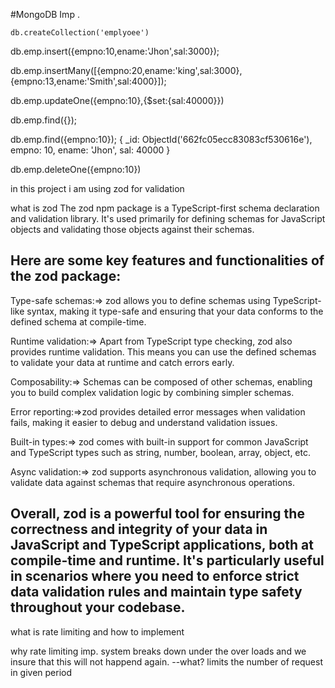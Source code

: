 #MongoDB Imp .

``````````````
db.createCollection('emplyoee')

``````````````

db.emp.insert({empno:10,ename:'Jhon',sal:3000});

db.emp.insertMany([{empno:20,ename:'king',sal:3000},{empno:13,ename:'Smith',sal:4000}]);

db.emp.updateOne({empno:10},{$set:{sal:40000}})

db.emp.find({}); 

db.emp.find({empno:10});
{
  _id: ObjectId('662fc05ecc83083cf530616e'),
  empno: 10,
  ename: 'Jhon',
  sal: 40000
}

db.emp.deleteOne({empno:10})

in this project i am using zod for validation

what is zod
The zod npm package is a TypeScript-first schema declaration and validation library.
It's used primarily for defining schemas for JavaScript objects and validating those objects against their schemas.

Here are some key features and functionalities of the zod package:
-------------------------------------------------------------------------------------------------------------------------------------------------------------
Type-safe schemas:=> zod allows you to define schemas using TypeScript-like syntax,
making it type-safe and ensuring that your data conforms to the defined schema at compile-time.

Runtime validation:=> Apart from TypeScript type checking, zod also provides runtime validation.
This means you can use the defined schemas to validate your data at runtime and catch errors early.

Composability:=> Schemas can be composed of other schemas, enabling you to build complex validation logic by combining simpler schemas.

Error reporting:=>zod provides detailed error messages when validation fails,
making it easier to debug and understand validation issues.

Built-in types:=> zod comes with built-in support for common JavaScript and TypeScript types such as string, number, boolean, array, object, etc.

Async validation:=> zod supports asynchronous validation, allowing you to validate data against schemas that require asynchronous operations.

Overall, zod is a powerful tool for ensuring the correctness and integrity of your data in JavaScript and TypeScript applications,
both at compile-time and runtime. 
It's particularly useful in scenarios where you need to enforce strict data validation rules and maintain type safety throughout your codebase.
-------------------------------------------------------------------------------------------------------------------------------------------------------------

 what is rate limiting and how to  implement

 why rate limiting imp.
 system breaks down under the over loads and we insure that this will not happend again.
 --what?
    limits the number of request in given period 
    